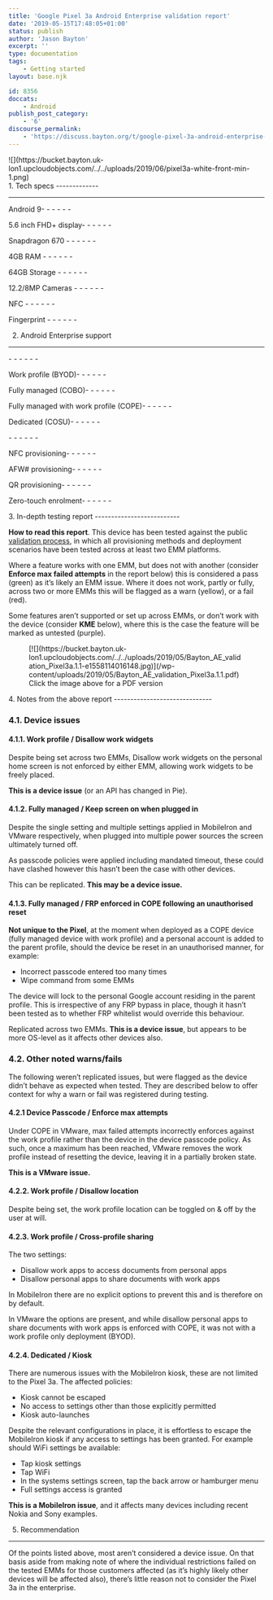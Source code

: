 ```yaml
---
title: 'Google Pixel 3a Android Enterprise validation report'
date: '2019-05-15T17:48:05+01:00'
status: publish
author: 'Jason Bayton'
excerpt: ''
type: documentation
tags: 
    - Getting started
layout: base.njk

id: 8356
doccats:
    - Android
publish_post_category:
    - '6'
discourse_permalink:
    - 'https://discuss.bayton.org/t/google-pixel-3a-android-enterprise-validation-report/296'
---
```

<div class="wp-block-image">![](https://bucket.bayton.uk-lon1.upcloudobjects.com/../../uploads/2019/06/pixel3a-white-front-min-1.png)</div>1. Tech specs
-------------

- - - - - -

Android 9- - - - - -

5.6 inch FHD+ display- - - - - -

Snapdragon 670 - - - - - -

4GB RAM - - - - - -

64GB Storage - - - - - -

12.2/8MP Cameras - - - - - -

 NFC - - - - - -

 Fingerprint - - - - - -

2. Android Enterprise support
-----------------------------

<div class="wp-block-columns has-2-columns"><div class="wp-block-column">- - - - - -

 Work profile (BYOD)- - - - - -

 Fully managed (COBO)- - - - - -

 Fully managed with work profile (COPE)- - - - - -

 Dedicated (COSU)- - - - - -

</div><div class="wp-block-column">- - - - - -

 NFC provisioning- - - - - -

 AFW# provisioning- - - - - -

 QR provisioning- - - - - -

 Zero-touch enrolment- - - - - -

</div></div>3. In-depth testing report
--------------------------

**How to read this report**. This device has been tested against the public [validation process](/docs/enterprise-mobility/android/android-enterprise-device-support/validation-process-and-information/), in which all provisioning methods and deployment scenarios have been tested across at least two EMM platforms.

Where a feature works with one EMM, but does not with another (consider **Enforce max failed attempts** in the report below) this is considered a pass (green) as it’s likely an EMM issue. Where it does not work, partly or fully, across two or more EMMs this will be flagged as a warn (yellow), or a fail (red).

Some features aren’t supported or set up across EMMs, or don’t work with the device (consider **KME** below), where this is the case the feature will be marked as untested (purple).

<figure class="wp-block-image">[![](https://bucket.bayton.uk-lon1.upcloudobjects.com/../../uploads/2019/05/Bayton_AE_validation_Pixel3a.1.1-e1558114016148.jpg)](/wp-content/uploads/2019/05/Bayton_AE_validation_Pixel3a.1.1.pdf)<figcaption>Click the image above for a PDF version</figcaption></figure>4. Notes from the above report
------------------------------

### 4.1. Device issues

#### 4.1.1. Work profile / Disallow work widgets

Despite being set across two EMMs, Disallow work widgets on the personal home screen is not enforced by either EMM, allowing work widgets to be freely placed.

**This is a device issue** (or an API has changed in Pie).

#### 4.1.2. Fully managed / Keep screen on when plugged in

Despite the single setting and multiple settings applied in MobileIron and VMware respectively, when plugged into multiple power sources the screen ultimately turned off.

As passcode policies were applied including mandated timeout, these could have clashed however this hasn’t been the case with other devices.

This can be replicated. **This may be a device issue.**

#### 4.1.3. Fully managed / FRP enforced in COPE following an unauthorised reset

**Not unique to the Pixel**, at the moment when deployed as a COPE device (fully managed device with work profile) and a personal account is added to the parent profile, should the device be reset in an unauthorised manner, for example:

- Incorrect passcode entered too many times
- Wipe command from some EMMs

The device will lock to the personal Google account residing in the parent profile. This is irrespective of any FRP bypass in place, though it hasn’t been tested as to whether FRP whitelist would override this behaviour.

Replicated across two EMMs. **This is a device issue**, but appears to be more OS-level as it affects other devices also.

### 4.2. Other noted warns/fails

The following weren’t replicated issues, but were flagged as the device didn’t behave as expected when tested. They are described below to offer context for why a warn or fail was registered during testing.

#### 4.2.1 Device Passcode / Enforce max attempts

Under COPE in VMware, max failed attempts incorrectly enforces against the work profile rather than the device in the device passcode policy. As such, once a maximum has been reached, VMware removes the work profile instead of resetting the device, leaving it in a partially broken state.

**This is a VMware issue.**

#### 4.2.2. Work profile / Disallow location

Despite being set, the work profile location can be toggled on &amp; off by the user at will.

#### 4.2.3. Work profile / Cross-profile sharing

The two settings:

- Disallow work apps to access documents from personal apps
- Disallow personal apps to share documents with work apps

In MobileIron there are no explicit options to prevent this and is therefore on by default.

In VMware the options are present, and while disallow personal apps to share documents with work apps is enforced with COPE, it was not with a work profile only deployment (BYOD).

#### 4.2.4. Dedicated / Kiosk

There are numerous issues with the MobileIron kiosk, these are not limited to the Pixel 3a. The affected policies:

- Kiosk cannot be escaped
- No access to settings other than those explicitly permitted
- Kiosk auto-launches

Despite the relevant configurations in place, it is effortless to escape the MobileIron kiosk if any access to settings has been granted. For example should WiFi settings be available:

- Tap kiosk settings
- Tap WiFi
- In the systems settings screen, tap the back arrow or hamburger menu
- Full settings access is granted

**This is a MobileIron issue**, and it affects many devices including recent Nokia and Sony examples.

5. Recommendation
-----------------

Of the points listed above, most aren’t considered a device issue. On that basis aside from making note of where the individual restrictions failed on the tested EMMs for those customers affected (as it’s highly likely other devices will be affected also), there’s little reason not to consider the Pixel 3a in the enterprise.